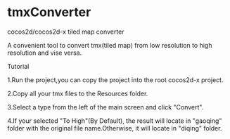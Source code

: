 tmxConverter
============
cocos2d/cocos2d-x tiled map converter

A convenient tool to convert tmx(tiled map) from low resolution to high resolution and vise versa.

Tutorial

1.Run the project,you can copy the project into the root cocos2d-x project.

2.Copy all your tmx files to the Resources folder.

3.Select a type from the left of the main screen and click "Convert".

4.If your selected "To High"(By Default), the result will locate in "gaoqing" folder with the original file name.Otherwise, it will locate in "diqing" folder.

